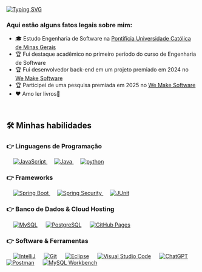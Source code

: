 [![Typing SVG](https://readme-typing-svg.herokuapp.com?font=Architects+Daughter&color=7AF79A&size=30&lines=Olá,+eu+sou+lucas)](https://git.io/typing-svg)

<h3> Aqui estão alguns fatos legais sobre mim: </h3>

- 🎓 Estudo Engenharia de Software na [Pontifícia Universidade Católica de Minas Gerais](https://www.pucminas.br/)
- 🏆 Fui destaque acadêmico no primeiro período do curso de Engenharia de Software
- 🏆 Fui desenvolvedor back-end em um projeto premiado em 2024 no [We Make Software](https://www.even3.com.br/lourdes-2-semestre/)
- 🏆 Participei de uma pesquisa premiada em 2025 no [We Make Software](https://www.even3.com.br/wms-lourdes-2025-1-536800/)
- ♥️ Amo ler livros📖

<br>

## 🛠️ Minhas habilidades

### 👉 Linguagens de Programação

&emsp;
<a href="https://www.javascript.com/">
    <img alt="JavaScript" src="https://img.shields.io/badge/JavaScript-FFD43B?style=for-the-badge&logo=javascript&logoColor=darkgreen"/>
</a>
&emsp;
<a href="https://www.java.com/en/">
    <img alt="Java" src="https://img.shields.io/badge/Java-ED8B00?style=for-the-badge&logo=java&logoColor=black"/>
</a>
&emsp;
<a href="https://www.python.com/en/">
    <img alt="python" src="https://img.shields.io/badge/Python-2B5B84?style=for-the-badge&logo=python&logoColor=white"/>
</a>

### 👉 Frameworks
<p align="left"> 
&emsp;
  <a href="https://spring.io/projects/spring-boot" target="_blank"> 
     <img alt="Spring Boot" src="https://img.shields.io/badge/Spring_Boot-228B22?style=for-the-badge&logo=spring-boot&logoColor=white">
   </a>
  &emsp; 
  <a href="https://spring.io/projects/spring-security" target="_blank"> 
   <img alt="Spring Security" src="https://img.shields.io/badge/Spring_Security-228B22?style=for-the-badge&logo=spring-security&logoColor=white">
  </a>
    &emsp; 
  <a href="https://junit.org/junit5/" target="_blank"> 
   <img alt="JUnit" src="https://img.shields.io/badge/JUnit-FF0000?style=for-the-badge&logo=junit&logoColor=white">
  </a> 
</p>

### 👉 Banco de Dados & Cloud Hosting
<p align="left">
  &emsp;
    <a href="https://www.mysql.com/"><img alt="MySQL" src="https://img.shields.io/badge/MySQL-0074a3?style=for-the-badge&logo=mysql&logoColor=white"></a>
  &emsp;
    <a href="https://www.postgresql.org/"><img alt="PostgreSQL" src ="https://img.shields.io/badge/PostgreSQL-07405E?style=for-the-badge&logo=postgresqle&logoColor=white"/></a>
  &emsp;
    <a href="https://www.github.com"><img alt="GitHub Pages" src="https://img.shields.io/badge/GitHub-100000?style=for-the-badge&logo=github&logoColor=white"></a>
 </p>

 ### 👉 Software & Ferramentas
 
<p>
  &emsp;
    <a href="#"><img alt="IntelliJ" src="https://img.shields.io/badge/IntelliJ-000000?style=for-the-badge&logo=intellij&logoColor=white"></a>
  &emsp;
    <a href="#"><img alt="Git" src="https://img.shields.io/badge/Git-F05032?style=for-the-badge&logo=git&logoColor=white"></a>
  &emsp;
    <a href="#"><img alt="Eclipse" src="https://img.shields.io/badge/Eclipse-1f104f?style=for-the-badge&logo=eclipse&logoColor=white"></a>
  &emsp;
    <a href="#"><img alt="Visual Studio Code" src="https://img.shields.io/badge/Visual_Studio_Code-0078D4?style=for-the-badge&logo=visual%20studio%20code&logoColor=white"></a>
  &emsp;
    <a href="#"><img alt="ChatGPT" src="https://img.shields.io/badge/ChatGPT-2CA5E0?style=for-the-badge&logo=chatgpt&logoColor=white"></a>
  &emsp;
    <a href="#"><img alt="Postman" src="https://img.shields.io/badge/Postman-FF6C37?style=for-the-badge&logo=Postman&logoColor=white"></a>
  &emsp;
    <a href="#"><img alt="MySQL Workbench" src="https://img.shields.io/badge/MySQL_WorkBench-0074a3?style=for-the-badge&logo=mysql-workbench&logoColor=white"></a>
</p>


<br/>


